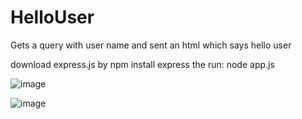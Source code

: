 # HelloUser
 Gets a query with user name and sent an html which says hello user

download express.js by npm install express
the run: node app.js

![image](https://user-images.githubusercontent.com/68805670/138867822-05725014-1837-40d0-ad07-758fec297ed5.png)

![image](https://user-images.githubusercontent.com/68805670/138867871-e22d5e85-8635-402b-bcf2-36ea0fe07826.png)
